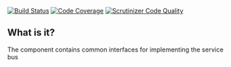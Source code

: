 [![Build Status](https://travis-ci.org/php-service-bus/common.svg?branch=v3.0)](https://travis-ci.org/php-service-bus/common)
[![Code Coverage](https://scrutinizer-ci.com/g/php-service-bus/common/badges/coverage.png?b=v3.0)](https://scrutinizer-ci.com/g/php-service-bus/common/?branch=v3.0)
[![Scrutinizer Code Quality](https://scrutinizer-ci.com/g/php-service-bus/common/badges/quality-score.png?b=v3.0)](https://scrutinizer-ci.com/g/php-service-bus/common/?branch=v3.0)

## What is it?
The component contains common interfaces for implementing the service bus
